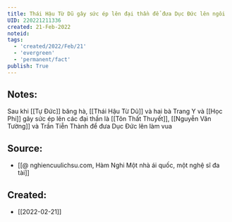 ```yaml
---
title: Thái Hậu Từ Dũ gây sức ép lên đại thần để đưa Dục Đức lên ngôi
UID: 220221211336
created: 21-Feb-2022
noteid:
tags:
  - 'created/2022/Feb/21'
  - 'evergreen'
  - 'permanent/fact'
publish: True
---
```

## Notes:
Sau khi [[Tự Đức]] băng hà, [[Thái Hậu Từ Dũ]] và hai bà Trang Y và [[Học Phi]] gây sức ép lên các đại thần là [[Tôn Thất Thuyết]], [[Nguyễn Văn Tường]] và Trần Tiễn Thành để đưa Dục Đức lên làm vua

## Source:
- [[@ nghiencuulichsu.com, Hàm Nghi Một nhà ái quốc, một nghệ sĩ đa tài]]




## Created:
- [[2022-02-21]]
